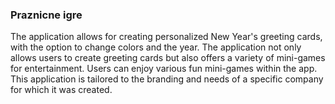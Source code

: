 ### Praznicne igre

The application allows for creating personalized New Year's greeting cards, with the option to change colors and the year. The application not only allows users to create greeting cards but also offers a variety of mini-games for entertainment. Users can enjoy various fun mini-games within the app. This application is tailored to the branding and needs of a specific company for which it was created.
